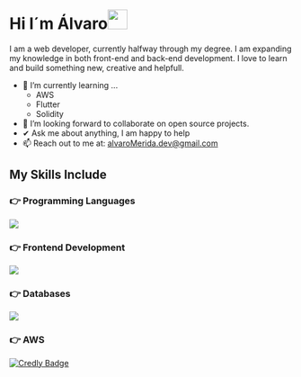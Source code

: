 <h1>Hi I´m Álvaro<img src="https://media.giphy.com/media/hvRJCLFzcasrR4ia7z/giphy.gif" width="35"></h1>


I am a web developer, currently halfway through my degree. I am expanding my knowledge in both front-end and back-end development. 
I love to learn and build something new, creative and helpfull.
- 🌱 I’m currently learning ...
  - AWS
  - Flutter
  - Solidity
- 👯 I’m looking forward to collaborate on open source projects.
- ✔ Ask me about anything, I am happy to help<br>
- 📫 Reach out to me at: <a href="alvaroMerida.dev@gmail.com">alvaroMerida.dev@gmail.com</a>

## My Skills Include

### 👉 Programming Languages
<p align="left">
  <a href="https://go-skill-icons.vercel.app/">
    <img
      src="https://go-skill-icons.vercel.app/api/icons?i=java,php,javascript"
    />
  </a>
</p>

### 👉 Frontend Development
<p align="left">
  <a href="https://go-skill-icons.vercel.app/">
    <img
      src="https://go-skill-icons.vercel.app/api/icons?i=git,nodejs,express,typescript,css,bootstrap"
    />
  </a>
</p>

### 👉 Databases
<p align="left">
  <a href="https://go-skill-icons.vercel.app/">
    <img
      src="https://go-skill-icons.vercel.app/api/icons?i=mysql"
    />
  </a>
</p>

### 👉 AWS
[![Credly Badge](https://images.credly.com/size/110x110/images/8ff1bad5-36c4-467d-b0fe-4834aadd5c76/badge.png)](https://www.credly.com/badges/8ff1bad5-36c4-467d-b0fe-4834aadd5c76/public_url)

